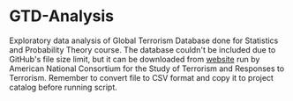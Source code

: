 GTD-Analysis
============

Exploratory data analysis of Global Terrorism Database done for Statistics and Probability Theory course. The database couldn't be included due to GitHub's file size limit, but it can be downloaded from [website](https://www.start.umd.edu/gtd/) run by American National Consortium for the Study of Terrorism and Responses to Terrorism. Remember to convert file to CSV format and copy it to project catalog before running script.
